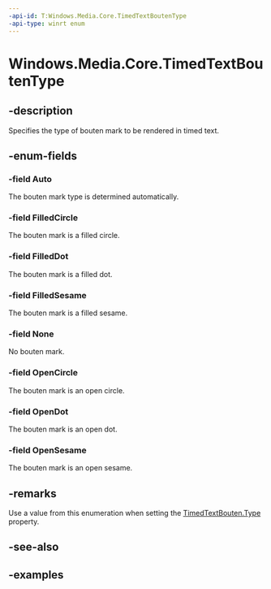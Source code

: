 ```yaml
---
-api-id: T:Windows.Media.Core.TimedTextBoutenType
-api-type: winrt enum
---
```


# Windows.Media.Core.TimedTextBoutenType

<!--
public enum TimedTextBoutenType
-->


## -description

Specifies the type of bouten mark to be rendered in timed text.

## -enum-fields

### -field Auto

The bouten mark type is determined automatically.

### -field FilledCircle

The bouten mark is a filled circle.

### -field FilledDot

The bouten mark is a filled dot.

### -field FilledSesame

The bouten mark is a filled sesame.

### -field None

No bouten mark.

### -field OpenCircle

The bouten mark is an open circle.

### -field OpenDot

The bouten mark is an open dot.

### -field OpenSesame

The bouten mark is an open sesame.

## -remarks

Use a value from this enumeration when setting the [TimedTextBouten.Type](timedtextbouten_type.md) property.


## -see-also

## -examples


